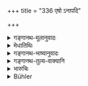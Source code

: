 +++
title = "336 एषो ऽनापदि"

+++

<details><summary>गङ्गानथ-मूलानुवादः</summary>

Thus has the excellent law for the conduct of the castes in normal times been expounded; now listen in due order to what forms their duty in abnormal times.—(330)
</details>

<details><summary>मेधातिथिः</summary>

स्पष्टम् उक्तं प्रयोजं च ॥ ९.३३६ ॥

**इति मानवे धर्मशास्त्रे भृगुप्रोक्तायां संहितायां **

**नवमो ऽध्यायः ॥**

**इति भट्टवीरस्वामिसूनोर् भट्टमेधातिथिकृतौ**

**मनुभाष्ये नवमो ऽध्यायः ॥**
</details>

<details><summary>गङ्गानथ-भाष्यानुवादः</summary>

The meaning is quite clear.—(330)

Thus ends Discourse IX.
</details>

<details><summary>गङ्गानथ-तुल्य-वाक्यानि</summary>

**(verses 9.333-336)  
**

See Comparative notes for [Verse 9.333].
</details>

<details><summary>भारुचिः</summary>

**वृत्तिः धर्मश्** चेति सिद्ध्यर्थं द्वैविध्यम् ॥ ९.३३६ ॥

**इति भारुचिकृते मनुशास्त्रविवरणे नवमो ऽध्यायः ॥**
</details>

<details><summary>Bühler</summary>

336	The excellent law for the conduct of the (four) castes (varna), (when they are) not in distress, has been thus promulgated; now hear in order their (several duties) in times of distress.
</details>
